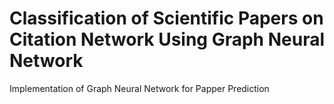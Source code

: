 # Classification of Scientific Papers on Citation Network Using Graph Neural Network
Implementation of Graph Neural Network for Papper Prediction
